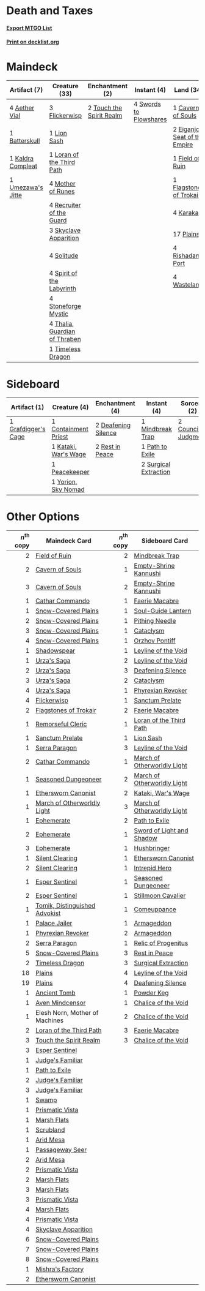 # Death and Taxes

#### [Export MTGO List](../collection/Death%20and%20Taxes/Death%20and%20Taxes.txt)
#### [Print on decklist.org](http://decklist.org/?deckmain=4%09Aether%20Vial%0A1%09Batterskull%0A1%09Cavern%20of%20Souls%0A2%09Eiganjo,%20Seat%20of%20the%20Empire%0A1%09Field%20of%20Ruin%0A1%09Flagstones%20of%20Trokair%0A3%09Flickerwisp%0A1%09Kaldra%20Compleat%0A4%09Karakas%0A1%09Lion%20Sash%0A1%09Loran%20of%20the%20Third%20Path%0A4%09Mother%20of%20Runes%0A17%09Plains%0A4%09Recruiter%20of%20the%20Guard%0A4%09Rishadan%20Port%0A3%09Skyclave%20Apparition%0A4%09Solitude%0A4%09Spirit%20of%20the%20Labyrinth%0A4%09Stoneforge%20Mystic%0A4%09Swords%20to%20Plowshares%0A4%09Thalia,%20Guardian%20of%20Thraben%0A1%09Timeless%20Dragon%0A2%09Touch%20the%20Spirit%20Realm%0A1%09Umezawa's%20Jitte%0A4%09Wasteland&deckside=1%09Containment%20Priest%0A2%09Council's%20Judgment%0A2%09Deafening%20Silence%0A1%09Grafdigger's%20Cage%0A1%09Kataki,%20War's%20Wage%0A1%09Mindbreak%20Trap%0A1%09Path%20to%20Exile%0A1%09Peacekeeper%0A2%09Rest%20in%20Peace%0A2%09Surgical%20Extraction%0A1%09Yorion,%20Sky%20Nomad)
# Maindeck

|                                        Artifact (7)                                        |                                             Creature (33)                                              |                                          Enchantment (2)                                          |                                         Instant (4)                                          |                                               Land (34)                                                |
|--------------------------------------------------------------------------------------------|--------------------------------------------------------------------------------------------------------|---------------------------------------------------------------------------------------------------|----------------------------------------------------------------------------------------------|--------------------------------------------------------------------------------------------------------|
|4 [Aether Vial](http://gatherer.wizards.com/Pages/Card/Details.aspx?multiverseid=48146)     |3 [Flickerwisp](http://gatherer.wizards.com/Pages/Card/Details.aspx?multiverseid=376338)                |2 [Touch the Spirit Realm](http://gatherer.wizards.com/Pages/Card/Details.aspx?multiverseid=548335)|4 [Swords to Plowshares](http://gatherer.wizards.com/Pages/Card/Details.aspx?multiverseid=869)|1 [Cavern of Souls](http://gatherer.wizards.com/Pages/Card/Details.aspx?multiverseid=278058)            |
|1 [Batterskull](http://gatherer.wizards.com/Pages/Card/Details.aspx?multiverseid=233055)    |1 [Lion Sash](http://gatherer.wizards.com/Pages/Card/Details.aspx?multiverseid=548319)                  |                                                                                                   |                                                                                              |2 [Eiganjo, Seat of the Empire](http://gatherer.wizards.com/Pages/Card/Details.aspx?multiverseid=548581)|
|1 [Kaldra Compleat](http://gatherer.wizards.com/Pages/Card/Details.aspx?multiverseid=522303)|1 [Loran of the Third Path](http://gatherer.wizards.com/Pages/Card/Details.aspx?multiverseid=583597)    |                                                                                                   |                                                                                              |1 [Field of Ruin](http://gatherer.wizards.com/Pages/Card/Details.aspx?multiverseid=435415)              |
|1 [Umezawa's Jitte](http://gatherer.wizards.com/Pages/Card/Details.aspx?multiverseid=81979) |4 [Mother of Runes](http://gatherer.wizards.com/Pages/Card/Details.aspx?multiverseid=430236)            |                                                                                                   |                                                                                              |1 [Flagstones of Trokair](http://gatherer.wizards.com/Pages/Card/Details.aspx?multiverseid=116733)      |
|                                                                                            |4 [Recruiter of the Guard](http://gatherer.wizards.com/Pages/Card/Details.aspx?multiverseid=416779)     |                                                                                                   |                                                                                              |4 [Karakas](http://gatherer.wizards.com/Pages/Card/Details.aspx?multiverseid=413782)                    |
|                                                                                            |3 [Skyclave Apparition](http://gatherer.wizards.com/Pages/Card/Details.aspx?multiverseid=495603)        |                                                                                                   |                                                                                              |17 [Plains](http://gatherer.wizards.com/Pages/Card/Details.aspx?multiverseid=439856)                    |
|                                                                                            |4 [Solitude](http://gatherer.wizards.com/Pages/Card/Details.aspx?multiverseid=522108)                   |                                                                                                   |                                                                                              |4 [Rishadan Port](http://gatherer.wizards.com/Pages/Card/Details.aspx?multiverseid=442235)              |
|                                                                                            |4 [Spirit of the Labyrinth](http://gatherer.wizards.com/Pages/Card/Details.aspx?multiverseid=378399)    |                                                                                                   |                                                                                              |4 [Wasteland](http://gatherer.wizards.com/Pages/Card/Details.aspx?multiverseid=413790)                  |
|                                                                                            |4 [Stoneforge Mystic](http://gatherer.wizards.com/Pages/Card/Details.aspx?multiverseid=198383)          |                                                                                                   |                                                                                              |                                                                                                        |
|                                                                                            |4 [Thalia, Guardian of Thraben](http://gatherer.wizards.com/Pages/Card/Details.aspx?multiverseid=442025)|                                                                                                   |                                                                                              |                                                                                                        |
|                                                                                            |1 [Timeless Dragon](http://gatherer.wizards.com/Pages/Card/Details.aspx?multiverseid=522111)            |                                                                                                   |                                                                                              |                                                                                                        |


# Sideboard

|                                         Artifact (1)                                         |                                         Creature (4)                                          |                                       Enchantment (4)                                        |                                          Instant (4)                                           |                                          Sorcery (2)                                          |
|----------------------------------------------------------------------------------------------|-----------------------------------------------------------------------------------------------|----------------------------------------------------------------------------------------------|------------------------------------------------------------------------------------------------|-----------------------------------------------------------------------------------------------|
|1 [Grafdigger's Cage](http://gatherer.wizards.com/Pages/Card/Details.aspx?multiverseid=278452)|1 [Containment Priest](http://gatherer.wizards.com/Pages/Card/Details.aspx?multiverseid=389470)|2 [Deafening Silence](http://gatherer.wizards.com/Pages/Card/Details.aspx?multiverseid=472972)|1 [Mindbreak Trap](http://gatherer.wizards.com/Pages/Card/Details.aspx?multiverseid=197532)     |2 [Council's Judgment](http://gatherer.wizards.com/Pages/Card/Details.aspx?multiverseid=382239)|
|                                                                                              |1 [Kataki, War's Wage](http://gatherer.wizards.com/Pages/Card/Details.aspx?multiverseid=382190)|2 [Rest in Peace](http://gatherer.wizards.com/Pages/Card/Details.aspx?multiverseid=442021)    |1 [Path to Exile](http://gatherer.wizards.com/Pages/Card/Details.aspx?multiverseid=220511)      |                                                                                               |
|                                                                                              |1 [Peacekeeper](http://gatherer.wizards.com/Pages/Card/Details.aspx?multiverseid=4584)         |                                                                                              |2 [Surgical Extraction](http://gatherer.wizards.com/Pages/Card/Details.aspx?multiverseid=397706)|                                                                                               |
|                                                                                              |1 [Yorion, Sky Nomad](http://gatherer.wizards.com/Pages/Card/Details.aspx?multiverseid=479752) |                                                                                              |                                                                                                |                                                                                               |


# Other Options

|*n*<sup>th</sup> copy|                                             Maindeck Card                                              |*n*<sup>th</sup> copy|                                            Sideboard Card                                            |
|--------------------:|--------------------------------------------------------------------------------------------------------|--------------------:|------------------------------------------------------------------------------------------------------|
|                    2|[Field of Ruin](http://gatherer.wizards.com/Pages/Card/Details.aspx?multiverseid=435415)                |                    2|[Mindbreak Trap](http://gatherer.wizards.com/Pages/Card/Details.aspx?multiverseid=197532)             |
|                    2|[Cavern of Souls](http://gatherer.wizards.com/Pages/Card/Details.aspx?multiverseid=278058)              |                    1|[Empty-Shrine Kannushi](http://gatherer.wizards.com/Pages/Card/Details.aspx?multiverseid=74513)       |
|                    3|[Cavern of Souls](http://gatherer.wizards.com/Pages/Card/Details.aspx?multiverseid=278058)              |                    2|[Empty-Shrine Kannushi](http://gatherer.wizards.com/Pages/Card/Details.aspx?multiverseid=74513)       |
|                    1|[Cathar Commando](http://gatherer.wizards.com/Pages/Card/Details.aspx?multiverseid=534764)              |                    1|[Faerie Macabre](http://gatherer.wizards.com/Pages/Card/Details.aspx?multiverseid=201822)             |
|                    1|[Snow-Covered Plains](http://gatherer.wizards.com/Pages/Card/Details.aspx?multiverseid=121267)          |                    1|[Soul-Guide Lantern](http://gatherer.wizards.com/Pages/Card/Details.aspx?multiverseid=476488)         |
|                    2|[Snow-Covered Plains](http://gatherer.wizards.com/Pages/Card/Details.aspx?multiverseid=121267)          |                    1|[Pithing Needle](http://gatherer.wizards.com/Pages/Card/Details.aspx?multiverseid=129526)             |
|                    3|[Snow-Covered Plains](http://gatherer.wizards.com/Pages/Card/Details.aspx?multiverseid=121267)          |                    1|[Cataclysm](http://gatherer.wizards.com/Pages/Card/Details.aspx?multiverseid=6050)                    |
|                    4|[Snow-Covered Plains](http://gatherer.wizards.com/Pages/Card/Details.aspx?multiverseid=121267)          |                    1|[Orzhov Pontiff](http://gatherer.wizards.com/Pages/Card/Details.aspx?multiverseid=460469)             |
|                    1|[Shadowspear](http://gatherer.wizards.com/Pages/Card/Details.aspx?multiverseid=476487)                  |                    1|[Leyline of the Void](http://gatherer.wizards.com/Pages/Card/Details.aspx?multiverseid=107682)        |
|                    1|[Urza's Saga](http://gatherer.wizards.com/Pages/Card/Details.aspx?multiverseid=522335)                  |                    2|[Leyline of the Void](http://gatherer.wizards.com/Pages/Card/Details.aspx?multiverseid=107682)        |
|                    2|[Urza's Saga](http://gatherer.wizards.com/Pages/Card/Details.aspx?multiverseid=522335)                  |                    3|[Deafening Silence](http://gatherer.wizards.com/Pages/Card/Details.aspx?multiverseid=472972)          |
|                    3|[Urza's Saga](http://gatherer.wizards.com/Pages/Card/Details.aspx?multiverseid=522335)                  |                    2|[Cataclysm](http://gatherer.wizards.com/Pages/Card/Details.aspx?multiverseid=6050)                    |
|                    4|[Urza's Saga](http://gatherer.wizards.com/Pages/Card/Details.aspx?multiverseid=522335)                  |                    1|[Phyrexian Revoker](http://gatherer.wizards.com/Pages/Card/Details.aspx?multiverseid=383343)          |
|                    4|[Flickerwisp](http://gatherer.wizards.com/Pages/Card/Details.aspx?multiverseid=376338)                  |                    1|[Sanctum Prelate](http://gatherer.wizards.com/Pages/Card/Details.aspx?multiverseid=416780)            |
|                    2|[Flagstones of Trokair](http://gatherer.wizards.com/Pages/Card/Details.aspx?multiverseid=116733)        |                    2|[Faerie Macabre](http://gatherer.wizards.com/Pages/Card/Details.aspx?multiverseid=201822)             |
|                    1|[Remorseful Cleric](http://gatherer.wizards.com/Pages/Card/Details.aspx?multiverseid=447169)            |                    1|[Loran of the Third Path](http://gatherer.wizards.com/Pages/Card/Details.aspx?multiverseid=583597)    |
|                    1|[Sanctum Prelate](http://gatherer.wizards.com/Pages/Card/Details.aspx?multiverseid=416780)              |                    1|[Lion Sash](http://gatherer.wizards.com/Pages/Card/Details.aspx?multiverseid=548319)                  |
|                    1|[Serra Paragon](http://gatherer.wizards.com/Pages/Card/Details.aspx?multiverseid=574512)                |                    3|[Leyline of the Void](http://gatherer.wizards.com/Pages/Card/Details.aspx?multiverseid=107682)        |
|                    2|[Cathar Commando](http://gatherer.wizards.com/Pages/Card/Details.aspx?multiverseid=534764)              |                    1|[March of Otherworldly Light](http://gatherer.wizards.com/Pages/Card/Details.aspx?multiverseid=548321)|
|                    1|[Seasoned Dungeoneer](http://gatherer.wizards.com/Pages/Card/Details.aspx?multiverseid=566950)          |                    2|[March of Otherworldly Light](http://gatherer.wizards.com/Pages/Card/Details.aspx?multiverseid=548321)|
|                    1|[Ethersworn Canonist](http://gatherer.wizards.com/Pages/Card/Details.aspx?multiverseid=174931)          |                    2|[Kataki, War's Wage](http://gatherer.wizards.com/Pages/Card/Details.aspx?multiverseid=382190)         |
|                    1|[March of Otherworldly Light](http://gatherer.wizards.com/Pages/Card/Details.aspx?multiverseid=548321)  |                    3|[March of Otherworldly Light](http://gatherer.wizards.com/Pages/Card/Details.aspx?multiverseid=548321)|
|                    1|[Ephemerate](http://gatherer.wizards.com/Pages/Card/Details.aspx?multiverseid=463956)                   |                    2|[Path to Exile](http://gatherer.wizards.com/Pages/Card/Details.aspx?multiverseid=220511)              |
|                    2|[Ephemerate](http://gatherer.wizards.com/Pages/Card/Details.aspx?multiverseid=463956)                   |                    1|[Sword of Light and Shadow](http://gatherer.wizards.com/Pages/Card/Details.aspx?multiverseid=47453)   |
|                    3|[Ephemerate](http://gatherer.wizards.com/Pages/Card/Details.aspx?multiverseid=463956)                   |                    1|[Hushbringer](http://gatherer.wizards.com/Pages/Card/Details.aspx?multiverseid=472980)                |
|                    1|[Silent Clearing](http://gatherer.wizards.com/Pages/Card/Details.aspx?multiverseid=464195)              |                    1|[Ethersworn Canonist](http://gatherer.wizards.com/Pages/Card/Details.aspx?multiverseid=174931)        |
|                    2|[Silent Clearing](http://gatherer.wizards.com/Pages/Card/Details.aspx?multiverseid=464195)              |                    1|[Intrepid Hero](http://gatherer.wizards.com/Pages/Card/Details.aspx?multiverseid=13117)               |
|                    1|[Esper Sentinel](http://gatherer.wizards.com/Pages/Card/Details.aspx?multiverseid=522088)               |                    1|[Seasoned Dungeoneer](http://gatherer.wizards.com/Pages/Card/Details.aspx?multiverseid=566950)        |
|                    2|[Esper Sentinel](http://gatherer.wizards.com/Pages/Card/Details.aspx?multiverseid=522088)               |                    1|[Stillmoon Cavalier](http://gatherer.wizards.com/Pages/Card/Details.aspx?multiverseid=153037)         |
|                    1|[Tomik, Distinguished Advokist](http://gatherer.wizards.com/Pages/Card/Details.aspx?multiverseid=460961)|                    1|[Comeuppance](http://gatherer.wizards.com/Pages/Card/Details.aspx?multiverseid=389465)                |
|                    1|[Palace Jailer](http://gatherer.wizards.com/Pages/Card/Details.aspx?multiverseid=416775)                |                    1|[Armageddon](http://gatherer.wizards.com/Pages/Card/Details.aspx?multiverseid=830)                    |
|                    1|[Phyrexian Revoker](http://gatherer.wizards.com/Pages/Card/Details.aspx?multiverseid=383343)            |                    2|[Armageddon](http://gatherer.wizards.com/Pages/Card/Details.aspx?multiverseid=830)                    |
|                    2|[Serra Paragon](http://gatherer.wizards.com/Pages/Card/Details.aspx?multiverseid=574512)                |                    1|[Relic of Progenitus](http://gatherer.wizards.com/Pages/Card/Details.aspx?multiverseid=174824)        |
|                    5|[Snow-Covered Plains](http://gatherer.wizards.com/Pages/Card/Details.aspx?multiverseid=121267)          |                    3|[Rest in Peace](http://gatherer.wizards.com/Pages/Card/Details.aspx?multiverseid=442021)              |
|                    2|[Timeless Dragon](http://gatherer.wizards.com/Pages/Card/Details.aspx?multiverseid=522111)              |                    3|[Surgical Extraction](http://gatherer.wizards.com/Pages/Card/Details.aspx?multiverseid=397706)        |
|                   18|[Plains](http://gatherer.wizards.com/Pages/Card/Details.aspx?multiverseid=439856)                       |                    4|[Leyline of the Void](http://gatherer.wizards.com/Pages/Card/Details.aspx?multiverseid=107682)        |
|                   19|[Plains](http://gatherer.wizards.com/Pages/Card/Details.aspx?multiverseid=439856)                       |                    4|[Deafening Silence](http://gatherer.wizards.com/Pages/Card/Details.aspx?multiverseid=472972)          |
|                    1|[Ancient Tomb](http://gatherer.wizards.com/Pages/Card/Details.aspx?multiverseid=409567)                 |                    1|[Powder Keg](http://gatherer.wizards.com/Pages/Card/Details.aspx?multiverseid=15259)                  |
|                    1|[Aven Mindcensor](http://gatherer.wizards.com/Pages/Card/Details.aspx?multiverseid=426707)              |                    1|[Chalice of the Void](http://gatherer.wizards.com/Pages/Card/Details.aspx?multiverseid=442211)        |
|                    1|Elesh Norn, Mother of Machines                                                                          |                    2|[Chalice of the Void](http://gatherer.wizards.com/Pages/Card/Details.aspx?multiverseid=442211)        |
|                    2|[Loran of the Third Path](http://gatherer.wizards.com/Pages/Card/Details.aspx?multiverseid=583597)      |                    3|[Faerie Macabre](http://gatherer.wizards.com/Pages/Card/Details.aspx?multiverseid=201822)             |
|                    3|[Touch the Spirit Realm](http://gatherer.wizards.com/Pages/Card/Details.aspx?multiverseid=548335)       |                    3|[Chalice of the Void](http://gatherer.wizards.com/Pages/Card/Details.aspx?multiverseid=442211)        |
|                    3|[Esper Sentinel](http://gatherer.wizards.com/Pages/Card/Details.aspx?multiverseid=522088)               |                     |                                                                                                      |
|                    1|[Judge's Familiar](http://gatherer.wizards.com/Pages/Card/Details.aspx?multiverseid=460143)             |                     |                                                                                                      |
|                    1|[Path to Exile](http://gatherer.wizards.com/Pages/Card/Details.aspx?multiverseid=220511)                |                     |                                                                                                      |
|                    2|[Judge's Familiar](http://gatherer.wizards.com/Pages/Card/Details.aspx?multiverseid=460143)             |                     |                                                                                                      |
|                    3|[Judge's Familiar](http://gatherer.wizards.com/Pages/Card/Details.aspx?multiverseid=460143)             |                     |                                                                                                      |
|                    1|[Swamp](http://gatherer.wizards.com/Pages/Card/Details.aspx?multiverseid=439858)                        |                     |                                                                                                      |
|                    1|[Prismatic Vista](http://gatherer.wizards.com/Pages/Card/Details.aspx?multiverseid=464193)              |                     |                                                                                                      |
|                    1|[Marsh Flats](http://gatherer.wizards.com/Pages/Card/Details.aspx?multiverseid=405101)                  |                     |                                                                                                      |
|                    1|[Scrubland](http://gatherer.wizards.com/Pages/Card/Details.aspx?multiverseid=882)                       |                     |                                                                                                      |
|                    1|[Arid Mesa](http://gatherer.wizards.com/Pages/Card/Details.aspx?multiverseid=405092)                    |                     |                                                                                                      |
|                    1|[Passageway Seer](http://gatherer.wizards.com/Pages/Card/Details.aspx?multiverseid=563024)              |                     |                                                                                                      |
|                    2|[Arid Mesa](http://gatherer.wizards.com/Pages/Card/Details.aspx?multiverseid=405092)                    |                     |                                                                                                      |
|                    2|[Prismatic Vista](http://gatherer.wizards.com/Pages/Card/Details.aspx?multiverseid=464193)              |                     |                                                                                                      |
|                    2|[Marsh Flats](http://gatherer.wizards.com/Pages/Card/Details.aspx?multiverseid=405101)                  |                     |                                                                                                      |
|                    3|[Marsh Flats](http://gatherer.wizards.com/Pages/Card/Details.aspx?multiverseid=405101)                  |                     |                                                                                                      |
|                    3|[Prismatic Vista](http://gatherer.wizards.com/Pages/Card/Details.aspx?multiverseid=464193)              |                     |                                                                                                      |
|                    4|[Marsh Flats](http://gatherer.wizards.com/Pages/Card/Details.aspx?multiverseid=405101)                  |                     |                                                                                                      |
|                    4|[Prismatic Vista](http://gatherer.wizards.com/Pages/Card/Details.aspx?multiverseid=464193)              |                     |                                                                                                      |
|                    4|[Skyclave Apparition](http://gatherer.wizards.com/Pages/Card/Details.aspx?multiverseid=495603)          |                     |                                                                                                      |
|                    6|[Snow-Covered Plains](http://gatherer.wizards.com/Pages/Card/Details.aspx?multiverseid=121267)          |                     |                                                                                                      |
|                    7|[Snow-Covered Plains](http://gatherer.wizards.com/Pages/Card/Details.aspx?multiverseid=121267)          |                     |                                                                                                      |
|                    8|[Snow-Covered Plains](http://gatherer.wizards.com/Pages/Card/Details.aspx?multiverseid=121267)          |                     |                                                                                                      |
|                    1|[Mishra's Factory](http://gatherer.wizards.com/Pages/Card/Details.aspx?multiverseid=2387)               |                     |                                                                                                      |
|                    2|[Ethersworn Canonist](http://gatherer.wizards.com/Pages/Card/Details.aspx?multiverseid=174931)          |                     |                                                                                                      |


